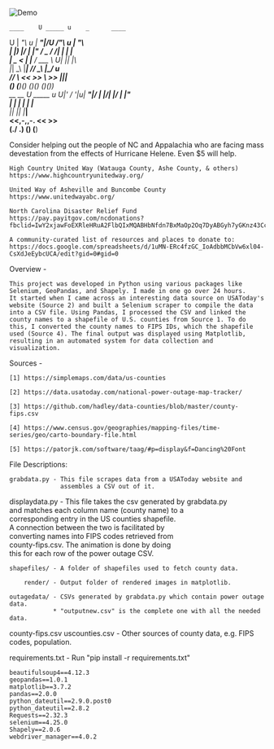  ![Demo](https://imgur.com/a/vLDE9hN)

    ____    U _____ u    _      ____            
 U |  _"\ u \| ___"|/U  /"\  u |  _"\           
  \| |_) |/  |  _|"   \/ _ \/ /| | | |          
   |  _ <    | |___   / ___ \ U| |_| |\         
   |_| \_\   |_____| /_/   \_\ |____/ u         
   //   \\_  <<   >>  \\    >>  |||_            
  (__)  (__)(__) (__)(__)  (__)(__)_)         
    __  __  U _____ u 
  U|' \/ '|u\| ___"|/ 
  \| |\/| |/ |  _|"   
   | |  | |  | |___   
   |_|  |_|  |_____|  
  <<,-,,-.   <<   >>  
   (./  \.) (__) (__) 


Consider helping out the people of NC and Appalachia who are facing mass
devestation from the effects of Hurricane Helene. Even $5 will help.

    High Country United Way (Watauga County, Ashe County, & others) 
    https://www.highcountryunitedway.org/

    United Way of Asheville and Buncombe County 
    https://www.unitedwayabc.org/ 

    North Carolina Disaster Relief Fund
    https://pay.payitgov.com/ncdonations?fbclid=IwY2xjawFoEXRleHRuA2FlbQIxMQABHbNfdn7BxMaOp2Oq7DyABGyh7yGKnz43CcKtt7Ftmzk1y9dJPbUsB0fcQw_aem__auXmn4m0z389Z309JEJeg

    A community-curated list of resources and places to donate to:
    https://docs.google.com/spreadsheets/d/1uMN-ERc4fzGC_IoAdbbMCbVw6xl04-CsXdJeEybcUCA/edit?gid=0#gid=0

Overview - 

    This project was developed in Python using various packages like 
    Selenium, GeoPandas, and Shapely. I made in one go over 24 hours. 
    It started when I came across an interesting data source on USAToday's 
    website (Source 2) and built a Selenium scraper to compile the data 
    into a CSV file. Using Pandas, I processed the CSV and linked the 
    county names to a shapefile of U.S. counties from Source 1. To do 
    this, I converted the county names to FIPS IDs, which the shapefile 
    used (Source 4). The final output was displayed using Matplotlib, 
    resulting in an automated system for data collection and 
    visualization.

Sources -

    [1] https://simplemaps.com/data/us-counties

    [2] https://data.usatoday.com/national-power-outage-map-tracker/

    [3] https://github.com/hadley/data-counties/blob/master/county-fips.csv

    [4] https://www.census.gov/geographies/mapping-files/time-series/geo/carto-boundary-file.html

    [5] https://patorjk.com/software/taag/#p=display&f=Dancing%20Font

File Descriptions:

    grabdata.py - This file scrapes data from a USAToday website and 
                  assembles a CSV out of it. 

 displaydata.py - This file takes the csv generated by grabdata.py   
                  and matches each column name (county name) to a    
                  corresponding entry in the US counties shapefile.   
                  A connection between the two is facilitated by     
                  converting names into FIPS codes retrieved from    
                  county-fips.csv. The animation is done by doing    
                  this for each row of the power outage CSV.

    shapefiles/ - A folder of shapefiles used to fetch county data.

        render/ - Output folder of rendered images in matplotlib.

    outagedata/ - CSVs generated by grabdata.py which contain power outage data.
                * "outputnew.csv" is the complete one with all the needed data.

county-fips.csv
 uscounties.csv - Other sources of county data, e.g. FIPS codes, population.


requirements.txt - Run "pip install -r requirements.txt" 

    beautifulsoup4==4.12.3
    geopandas==1.0.1
    matplotlib==3.7.2
    pandas==2.0.0
    python_dateutil==2.9.0.post0
    python_dateutil==2.8.2
    Requests==2.32.3
    selenium==4.25.0
    Shapely==2.0.6
    webdriver_manager==4.0.2

